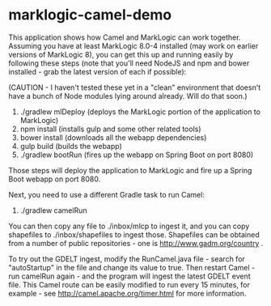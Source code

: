 # marklogic-camel-demo

This application shows how Camel and MarkLogic can work together. Assuming you have at least MarkLogic 8.0-4 installed 
(may work on earlier versions of MarkLogic 8), you can get this up and running easily by following these steps 
(note that you'll need NodeJS and npm and bower installed - grab the latest version of each if possible):

(CAUTION - I haven't tested these yet in a "clean" environment that doesn't have a bunch of Node modules lying around already. Will do that soon.)

1. ./gradlew mlDeploy (deploys the MarkLogic portion of the application to MarkLogic)
1. npm install (installs gulp and some other related tools) 
1. bower install (downloads all the webapp dependencies)
1. gulp build (builds the webapp)
1. ./gradlew bootRun (fires up the webapp on Spring Boot on port 8080)

Those steps will deploy the application to MarkLogic and fire up a Spring Boot webapp on port 8080. 

Next, you need to use a different Gradle task to run Camel:

1. ./gradlew camelRun

You can then copy any file to ./inbox/mlcp to ingest it, and you can copy shapefiles to ./inbox/shapefiles to
ingest those. Shapefiles can be obtained from a number of public repositories - one is http://www.gadm.org/country .

To try out the GDELT ingest, modify the RunCamel.java file - search for "autoStartup" in the file and change its
value to true. Then restart Camel - run camelRun again - and the program will ingest the latest GDELT event file.
This Camel route can be easily modified to run every 15 minutes, for example - see http://camel.apache.org/timer.html
for more information.

